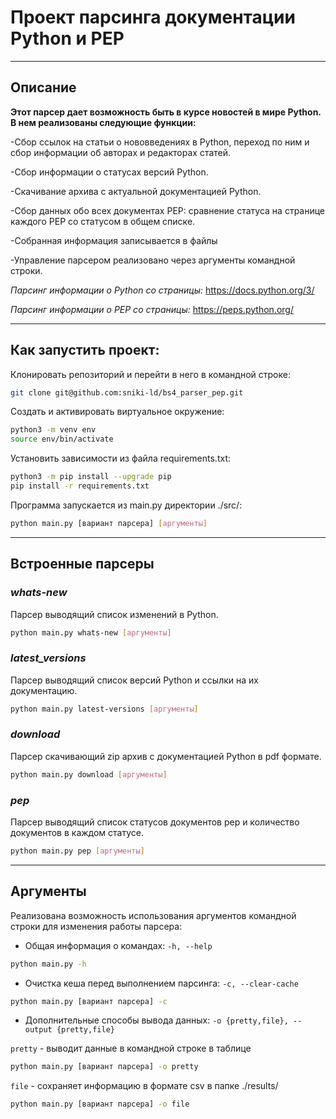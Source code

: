 # Проект парсинга документации Python и PEP

____

## Описание
__Этот парсер дает возможность быть в курсе новостей в мире Python.
В нем реализованы следующие функции:__

-Сбор ссылок на статьи о нововведениях в Python,
переход по ним и сбор информации об авторах и редакторах статей.

-Сбор информации о статусах версий Python.

-Скачивание архива с актуальной документацией Python.

-Сбор данных обо всех документах PEP: 
сравнение статуса на странице каждого PEP со статусом в общем списке.

-Собранная информация записывается в файлы

-Управление парсером реализовано через аргументы командной строки. 

_Парсинг информации о Python со страницы:_
https://docs.python.org/3/ 

_Парсинг информации о PEP со страницы:_
https://peps.python.org/
___

## Как запустить проект:

Клонировать репозиторий и перейти в него в командной строке:

```bash
git clone git@github.com:sniki-ld/bs4_parser_pep.git
```

Cоздать и активировать виртуальное окружение:

```bash
python3 -m venv env
source env/bin/activate
```
Установить зависимости из файла requirements.txt:

```bash
python3 -m pip install --upgrade pip
pip install -r requirements.txt
```

Программа запускается из main.py директории ./src/:

```bash
python main.py [вариант парсера] [аргументы]
```
___

## Встроенные парсеры

### *whats-new*

Парсер выводящий список изменений в Python.
```bash
python main.py whats-new [аргументы]
```

### *latest_versions*

Парсер выводящий список версий Python и ссылки на их документацию.
```bash
python main.py latest-versions [аргументы]
```

### *download*

Парсер скачивающий zip архив с документацией Python в pdf формате.
```bash
python main.py download [аргументы]
```

### *pep*

Парсер выводящий список статусов документов pep
и количество документов в каждом статусе.
```bash
python main.py pep [аргументы]
```
___

## Аргументы

Реализована возможность использования аргументов командной строки для изменения работы парсера:
- Общая информация о командах: `-h, --help` 
```bash
python main.py -h
```

- Очистка кеша перед выполнением парсинга: `-c, --clear-cache` 
```bash
python main.py [вариант парсера] -c
```

- Дополнительные способы вывода данных: `-o {pretty,file}, --output {pretty,file}`

`pretty` - выводит данные в командной строке в таблице
```bash
python main.py [вариант парсера] -o pretty
```
`file` - сохраняет информацию в формате csv в папке ./results/
```bash
python main.py [вариант парсера] -o file
```